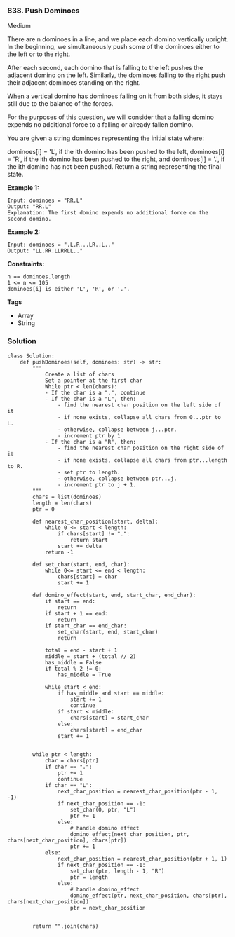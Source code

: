 ### 838. Push Dominoes
Medium

There are n dominoes in a line, and we place each domino vertically upright. In the beginning, we simultaneously push some of the dominoes either to the left or to the right.

After each second, each domino that is falling to the left pushes the adjacent domino on the left. Similarly, the dominoes falling to the right push their adjacent dominoes standing on the right.

When a vertical domino has dominoes falling on it from both sides, it stays still due to the balance of the forces.

For the purposes of this question, we will consider that a falling domino expends no additional force to a falling or already fallen domino.

You are given a string dominoes representing the initial state where:

dominoes[i] = 'L', if the ith domino has been pushed to the left,
dominoes[i] = 'R', if the ith domino has been pushed to the right, and
dominoes[i] = '.', if the ith domino has not been pushed.
Return a string representing the final state. 

**Example 1:**
```
Input: dominoes = "RR.L"
Output: "RR.L"
Explanation: The first domino expends no additional force on the second domino.
```

**Example 2:**
```
Input: dominoes = ".L.R...LR..L.."
Output: "LL.RR.LLRRLL.."
``` 

**Constraints:**
```
n == dominoes.length
1 <= n <= 105
dominoes[i] is either 'L', 'R', or '.'.
```

**Tags**
- Array
- String

### Solution
```
class Solution:
    def pushDominoes(self, dominoes: str) -> str:
        """
            Create a list of chars
            Set a pointer at the first char
            While ptr < len(chars):
            - If the char is a ".", continue
            - If the char is a "L", then:
                - find the nearest char position on the left side of it
                - if none exists, collapse all chars from 0...ptr to L.
                - otherwise, collapse between j...ptr.
                - increment ptr by 1
            - If the char is a "R", then:
                - find the nearest char position on the right side of it
                - if none exists, collapse all chars from ptr...length to R.
                - set ptr to length.
                - otherwise, collapse between ptr...j.
                - increment ptr to j + 1.           
        """
        chars = list(dominoes)
        length = len(chars)
        ptr = 0
        
        def nearest_char_position(start, delta):
            while 0 <= start < length:
                if chars[start] != ".":
                    return start
                start += delta
            return -1
        
        def set_char(start, end, char):
            while 0<= start <= end < length:
                chars[start] = char
                start += 1
        
        def domino_effect(start, end, start_char, end_char):
            if start == end:
                return
            if start + 1 == end:
                return
            if start_char == end_char:
                set_char(start, end, start_char)
                return
            
            total = end - start + 1
            middle = start + (total // 2)
            has_middle = False
            if total % 2 != 0:
                has_middle = True
            
            while start < end:
                if has_middle and start == middle:
                    start += 1
                    continue
                if start < middle:    
                    chars[start] = start_char
                else:
                    chars[start] = end_char
                start += 1
            
        
        while ptr < length:
            char = chars[ptr]
            if char == ".":
                ptr += 1
                continue
            if char == "L":
                next_char_position = nearest_char_position(ptr - 1, -1)
                if next_char_position == -1:
                    set_char(0, ptr, "L")
                    ptr += 1
                else:
                    # handle domino effect
                    domino_effect(next_char_position, ptr, chars[next_char_position], chars[ptr])
                    ptr += 1    
            else:
                next_char_position = nearest_char_position(ptr + 1, 1)
                if next_char_position == -1:
                    set_char(ptr, length - 1, "R")     
                    ptr = length
                else:
                    # handle domino_effect
                    domino_effect(ptr, next_char_position, chars[ptr], chars[next_char_position])
                    ptr = next_char_position
        
        
        return "".join(chars)
        
```
